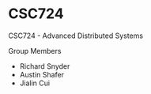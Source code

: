 # CSC724

CSC724 - Advanced Distributed Systems

Group Members
* Richard Snyder
* Austin Shafer
* Jialin Cui
